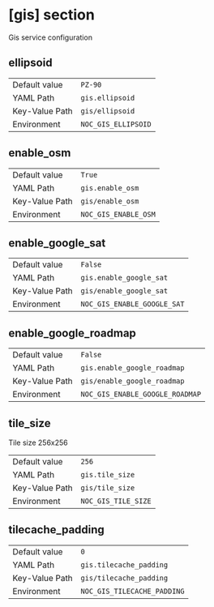 # [gis] section

Gis service configuration

## ellipsoid

|                |                     |
| -------------- | ------------------- |
| Default value  | `PZ-90`             |
| YAML Path      | `gis.ellipsoid`     |
| Key-Value Path | `gis/ellipsoid`     |
| Environment    | `NOC_GIS_ELLIPSOID` |

## enable_osm

|                |                      |
| -------------- | -------------------- |
| Default value  | `True`               |
| YAML Path      | `gis.enable_osm`     |
| Key-Value Path | `gis/enable_osm`     |
| Environment    | `NOC_GIS_ENABLE_OSM` |

## enable_google_sat

|                |                             |
| -------------- | --------------------------- |
| Default value  | `False`                     |
| YAML Path      | `gis.enable_google_sat`     |
| Key-Value Path | `gis/enable_google_sat`     |
| Environment    | `NOC_GIS_ENABLE_GOOGLE_SAT` |

## enable_google_roadmap

|                |                                 |
| -------------- | ------------------------------- |
| Default value  | `False`                         |
| YAML Path      | `gis.enable_google_roadmap`     |
| Key-Value Path | `gis/enable_google_roadmap`     |
| Environment    | `NOC_GIS_ENABLE_GOOGLE_ROADMAP` |

## tile_size

Tile size 256x256

|                |                     |
| -------------- | ------------------- |
| Default value  | `256`               |
| YAML Path      | `gis.tile_size`     |
| Key-Value Path | `gis/tile_size`     |
| Environment    | `NOC_GIS_TILE_SIZE` |

## tilecache_padding

|                |                             |
| -------------- | --------------------------- |
| Default value  | `0`                         |
| YAML Path      | `gis.tilecache_padding`     |
| Key-Value Path | `gis/tilecache_padding`     |
| Environment    | `NOC_GIS_TILECACHE_PADDING` |
